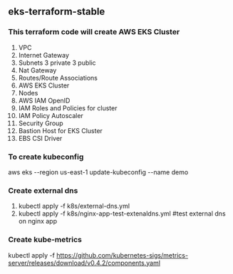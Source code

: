 ## eks-terraform-stable

### This terraform code will create AWS EKS Cluster
1. VPC
2. Internet Gateway 
3. Subnets 3 private 3 public
4. Nat Gateway
5. Routes/Route Associations 
6. AWS EKS Cluster
7. Nodes
8. AWS IAM OpenID
9. IAM Roles and  Policies for cluster
10. IAM Policy Autoscaler 
11. Security Group
12. Bastion Host for EKS Cluster
13. EBS CSI Driver 

### To create kubeconfig

aws eks --region us-east-1 update-kubeconfig --name demo

### Create external dns

1. kubectl apply -f k8s/external-dns.yml
2. kubectl apply -f k8s/nginx-app-test-extenaldns.yml  #test external dns on nginx app

 ### Create kube-metrics 
 
 kubectl apply -f https://github.com/kubernetes-sigs/metrics-server/releases/download/v0.4.2/components.yaml
